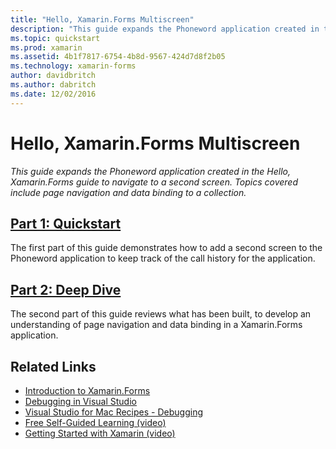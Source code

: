 ```yaml
---
title: "Hello, Xamarin.Forms Multiscreen"
description: "This guide expands the Phoneword application created in the Hello, Xamarin.Forms guide to navigate to a second screen. Topics covered include page navigation and data binding to a collection."
ms.topic: quickstart
ms.prod: xamarin
ms.assetid: 4b1f7817-6754-4b8d-9567-424d7d8f2b05
ms.technology: xamarin-forms
author: davidbritch
ms.author: dabritch
ms.date: 12/02/2016
---
```


# Hello, Xamarin.Forms Multiscreen

_This guide expands the Phoneword application created in the Hello, Xamarin.Forms guide to navigate to a second screen. Topics covered include page navigation and data binding to a collection._

## [Part 1: Quickstart](~/xamarin-forms/get-started/hello-xamarin-forms-multiscreen/quickstart.md)

The first part of this guide demonstrates how to add a second screen to the Phoneword application to keep track of the call history for the application.

## [Part 2: Deep Dive](~/xamarin-forms/get-started/hello-xamarin-forms-multiscreen/deepdive.md)

The second part of this guide reviews what has been built, to develop an understanding of page navigation and data binding in a Xamarin.Forms application.


## Related Links

- [Introduction to Xamarin.Forms](~/xamarin-forms/get-started/introduction-to-xamarin-forms.md)
- [Debugging in Visual Studio](http://msdn.microsoft.com/library/k0k771bt%28v=vs.90%29.aspx)
- [Visual Studio for Mac Recipes - Debugging](https://github.com/xamarin/recipes/tree/master/Recipes/cross-platform/ide/debugging)
- [Free Self-Guided Learning (video)](https://university.xamarin.com/self-guided)
- [Getting Started with Xamarin (video)](https://developer.xamarin.com/videos/)

